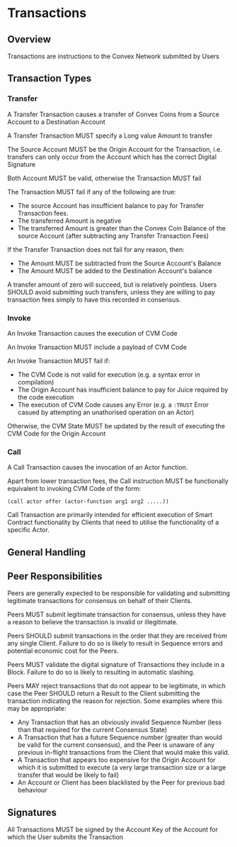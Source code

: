 # Transactions

## Overview

Transactions are instructions to the Convex Network submitted by Users

## Transaction Types

### Transfer

A Transfer Transaction causes a transfer of Convex Coins from a Source Account to a Destination Account

A Transfer Transaction MUST specify a Long value Amount to transfer

The Source Account MUST be the Origin Account for the Transaction, i.e. transfers can only occur from the Account which has the correct Digital Signature

Both Account MUST be valid, otherwise the Transaction MUST fail

The Transaction MUST fail if any of the following are true:
- The source Account has insufficient balance to pay for Transfer Transaction fees.
- The transferred Amount is negative
- The transferred Amount is greater than the Convex Coin Balance of the source Account (after subtracting any Transfer Transaction Fees)

If the Transfer Transaction does not fail for any reason, then:
- The Amount MUST be subtracted from the Source Account's Balance
- The Amount MUST be added to the Destination Account's balance

A transfer amount of zero will succeed, but is relatively pointless. Users SHOULD avoid submitting such transfers, unless they are willing to pay transaction fees simply to have this recorded in consensus.

### Invoke

An Invoke Transaction causes the execution of CVM Code

An Invoke Transaction MUST include a payload of CVM Code

An Invoke Transaction MUST fail if:
- The CVM Code is not valid for execution (e.g. a syntax error in compilation)
- The Origin Account has insufficient balance to pay for Juice required by the code execution
- The execution of CVM Code causes any Error (e.g. a `:TRUST` Error casued by attempting an unathorised operation on an Actor)

Otherwise, the CVM State MUST be updated by the result of executing the CVM Code for the Origin Account

### Call

A Call Transaction causes the invocation of an Actor function.

Apart from lower transaction fees, the Call instruction MUST be functionally equivalent to invoking CVM Code of the form:

`(call actor offer (actor-function arg1 arg2 .....))`

Call Transaction are primarily intended for efficient execution of Smart Contract functionality by Clients that need to utilise the functionality of a specific Actor.

## General Handling

## Peer Responsibilities

Peers are generally expected to be responsible for validating and submitting legitimate transactions for consensus on behalf of their Clients.

Peers MUST submit legitimate transaction for consensus, unless they have a reason to believe the transaction is invalid or illegitimate.

Peers SHOULD submit transactions in the order that they are received from any single Client. Failure to do so is likely to result in Sequence errors and potential economic cost for the Peers.

Peers MUST validate the digital signature of Transactions they include in a Block. Failure to do so is likely to resulting in automatic slashing.

Peers MAY reject transactions that do not appear to be legitimate, in which case the Peer SHOULD return a Result to the Client submitting the transaction indicating the reason for rejection. Some examples where this may be appropriate:
- Any Transaction that has an obviously invalid Sequence Number (less than that required for the current Consensus State)
- A Transaction that has a future Sequence number (greater than would be valid for the current consensus), and the Peer is unaware of any previous in-flight transactions from the Client that would make this valid.
- A Transaction that appears too expensive for the Origin Account for which it is submitted to execute (a very large transaction size or a large transfer that would be likely to fail)
- An Account or Client has been blacklisted by the Peer for previous bad behaviour



## Signatures

All Transactions MUST be signed by the Account Key of the Account for which the User submits the Transaction
